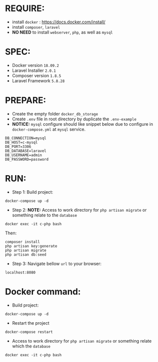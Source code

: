 # REQUIRE:
- install `docker` : https://docs.docker.com/install/
- install `composer`, `laravel`
- **NO NEED**  to install `webserver`, `php`, as well as `mysql`


# SPEC: 
- Docker version `18.09.2`
- Laravel Installer `2.0.1`
- Composer version `1.8.5`
- Laravel Framework `5.8.28`

# PREPARE:

- Create the empty folder `docker_db_storage`
- Create `.env` file in root directory by duplicate the `.env-example`
- **NOTICE:** `mysql` configure should like snippet below due to configure in `docker-compose.yml` at `mysql` service.

```console
DB_CONNECTION=mysql
DB_HOST=c-mysql
DB_PORT=3306
DB_DATABASE=laravel
DB_USERNAME=admin
DB_PASSWORD=password
```


# RUN:
- Step 1: Build project:
```console
docker-compose up -d
```

- Step 2: **NOTE:** Access to work directory for `php artisan migrate` or something relate to the `database` 
```console
docker exec -it c-php bash
```
Then:
```console
composer install
php artisan key:generate
php artisan migrate
php artisan db:seed
```

- Step 3: Navigate bellow `url` to your browser: 
```console
localhost:8080
```


# Docker command:
- Build project:
```console
docker-compose up -d
```

- Restart the project
```console
docker-compose restart
```

- Access to work directory for `php artisan migrate` or something relate which the `database` 
```console
docker exec -it c-php bash
```
